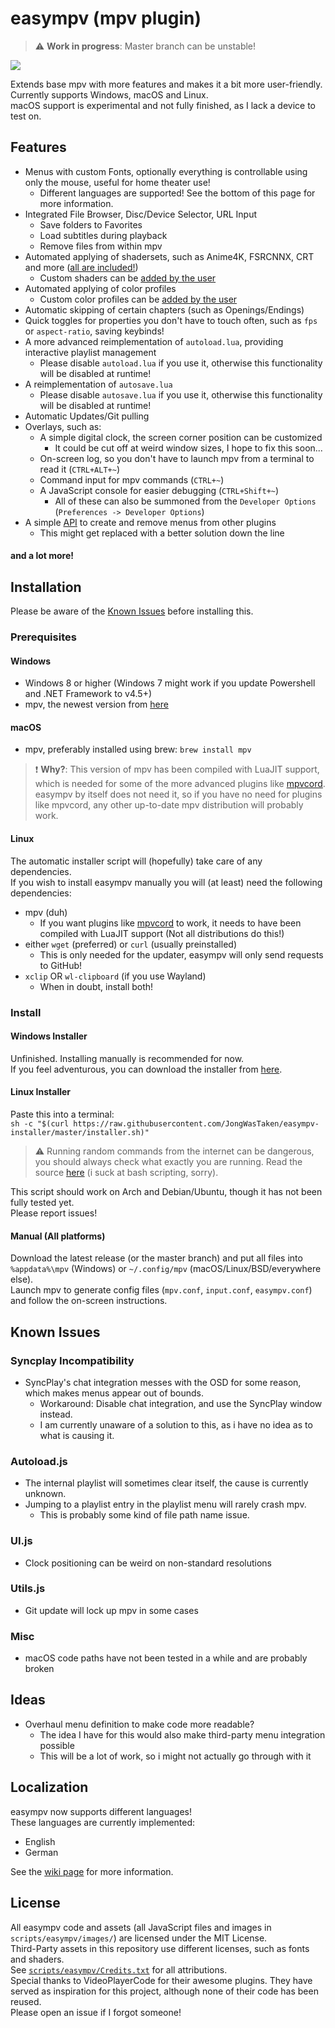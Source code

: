 # easympv (mpv plugin)

> :warning: **Work in progress**: Master branch can be unstable!  

![](https://smto.pw/mpv/images/empv-preview2.png)  

Extends base mpv with more features and makes it a bit more user-friendly.  
Currently supports Windows, macOS and Linux.  
macOS support is experimental and not fully finished, as I lack a device to test on.  

## Features
- Menus with custom Fonts, optionally everything is controllable using only the mouse, useful for home theater use!
    - Different languages are supported! See the bottom of this page for more information.
- Integrated File Browser, Disc/Device Selector, URL Input
    - Save folders to Favorites
    - Load subtitles during playback
    - Remove files from within mpv
- Automated applying of shadersets, such as Anime4K, FSRCNNX, CRT and more ([all are included!](https://github.com/JongWasTaken/easympv/tree/master/scripts/easympv/shaders))
    - Custom shaders can be [added by the user](https://github.com/JongWasTaken/easympv/wiki/Presets)
- Automated applying of color profiles
    - Custom color profiles can be [added by the user](https://github.com/JongWasTaken/easympv/wiki/Presets)
- Automatic skipping of certain chapters (such as Openings/Endings)
- Quick toggles for properties you don't have to touch often, such as `fps` or `aspect-ratio`, saving keybinds!
- A more advanced reimplementation of `autoload.lua`, providing interactive playlist management 
    - Please disable `autoload.lua` if you use it, otherwise this functionality will be disabled at runtime!
- A reimplementation of `autosave.lua`
    - Please disable `autosave.lua` if you use it, otherwise this functionality will be disabled at runtime!
- Automatic Updates/Git pulling
- Overlays, such as:
    - A simple digital clock, the screen corner position can be customized
        - It could be cut off at weird window sizes, I hope to fix this soon...
    - On-screen log, so you don't have to launch mpv from a terminal to read it (`CTRL+ALT+~`)
    - Command input for mpv commands (`CTRL+~`)
    - A JavaScript console for easier debugging (`CTRL+Shift+~`)
        - All of these can also be summoned from the `Developer Options` (`Preferences -> Developer Options`)
- A simple [API](https://github.com/JongWasTaken/easympv/wiki/API) to create and remove menus from other plugins
    - This might get replaced with a better solution down the line
#### and a lot more!
## Installation
Please be aware of the [Known Issues](#known-issues) before installing this.  
### Prerequisites
#### Windows
- Windows 8 or higher (Windows 7 might work if you update Powershell and .NET Framework to v4.5+)
- mpv, the newest version from [here](https://sourceforge.net/projects/mpv-player-windows/files/64bit/)

#### macOS
- mpv, preferably installed using brew: `brew install mpv`  
> :exclamation: **Why?**: This version of mpv has been compiled with LuaJIT support, which is needed for some of the more advanced plugins like [mpvcord](https://github.com/yutotakano/mpvcord). easympv by itself does not need it, so if you have no need for plugins like mpvcord, any other up-to-date mpv distribution will probably work.  

#### Linux
The automatic installer script will (hopefully) take care of any dependencies.  
If you wish to install easympv manually you will (at least) need the following dependencies:
- mpv (duh)
    - If you want plugins like [mpvcord](https://github.com/yutotakano/mpvcord) to work, it needs to have been compiled with LuaJIT support (Not all distributions do this!)
- either `wget` (preferred) or `curl` (usually preinstalled)
    - This is only needed for the updater, easympv will only send requests to GitHub!
- `xclip` OR `wl-clipboard` (if you use Wayland)
    - When in doubt, install both!

### Install
#### Windows Installer
Unfinished. Installing manually is recommended for now.  
If you feel adventurous, you can download the installer from [here](https://github.com/JongWasTaken/easympv-installer/releases/latest).  

#### Linux Installer
Paste this into a terminal:  
`sh -c "$(curl https://raw.githubusercontent.com/JongWasTaken/easympv-installer/master/installer.sh)"`  
> :warning: Running random commands from the internet can be dangerous, you should always check what exactly you are running. Read the source [here](https://raw.githubusercontent.com/JongWasTaken/easympv-installer/master/installer.sh) (i suck at bash scripting, sorry).  

This script should work on Arch and Debian/Ubuntu, though it has not been fully tested yet.  
Please report issues!  
#### Manual (All platforms)
Download the latest release (or the master branch) and put all files into `%appdata%\mpv` (Windows) or `~/.config/mpv` (macOS/Linux/BSD/everywhere else).  
Launch mpv to generate config files (`mpv.conf`, `input.conf`, `easympv.conf`) and follow the on-screen instructions.  

## Known Issues
### Syncplay Incompatibility
- SyncPlay's chat integration messes with the OSD for some reason, which makes menus appear out of bounds.
    - Workaround: Disable chat integration, and use the SyncPlay window instead.
    - I am currently unaware of a solution to this, as i have no idea as to what is causing it.
### Autoload.js
- The internal playlist will sometimes clear itself, the cause is currently unknown.
- Jumping to a playlist entry in the playlist menu will rarely crash mpv.
    - This is probably some kind of file path name issue.
### UI.js
- Clock positioning can be weird on non-standard resolutions
### Utils.js
- Git update will lock up mpv in some cases
### Misc
- macOS code paths have not been tested in a while and are probably broken

## Ideas
- Overhaul menu definition to make code more readable?
    - The idea I have for this would also make third-party menu integration possible
    - This will be a lot of work, so i might not actually go through with it

## Localization
easympv now supports different languages!  
These languages are currently implemented:  
- English
- German
  
See the [wiki page](https://github.com/JongWasTaken/easympv/wiki/Localization) for more information.

## License
All easympv code and assets (all JavaScript files and images in `scripts/easympv/images/`) are licensed under the MIT License.  
Third-Party assets in this repository use different licenses, such as fonts and shaders.  
See [`scripts/easympv/Credits.txt`](https://github.com/JongWasTaken/easympv/blob/master/scripts/easympv/Credits.txt) for all attributions.  
Special thanks to VideoPlayerCode for their awesome plugins. They have served as inspiration for this project, although none of their code has been reused.  
Please open an issue if I forgot someone!  
